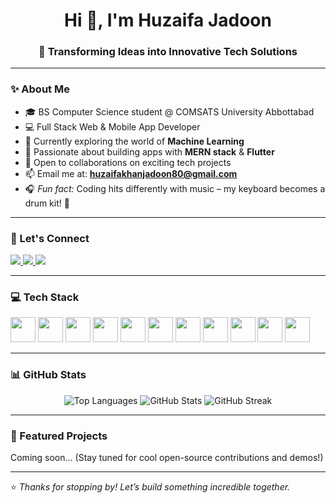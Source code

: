 <h1 align="center">Hi 👋, I'm Huzaifa Jadoon</h1>
<h3 align="center">🚀 Transforming Ideas into Innovative Tech Solutions</h3>

---

### ✨ About Me

- 🎓 BS Computer Science student @ COMSATS University Abbottabad  
- 💻 Full Stack Web & Mobile App Developer  
- 🤖 Currently exploring the world of **Machine Learning**  
- 🚀 Passionate about building apps with **MERN stack** & **Flutter**  
- 🤝 Open to collaborations on exciting tech projects  
- 📫 Email me at: **huzaifakhanjadoon80@gmail.com**  
- 🎧 *Fun fact:* Coding hits differently with music – my keyboard becomes a drum kit! 🥁

---

### 🔗 Let's Connect

<p align="left">
  <a href="https://linkedin.com/in/hkjadoon" target="_blank">
    <img src="https://img.shields.io/badge/LinkedIn-blue?style=for-the-badge&logo=linkedin" />
  </a>
  <a href="mailto:huzaifakhanjadoon80@gmail.com">
    <img src="https://img.shields.io/badge/Gmail-red?style=for-the-badge&logo=gmail&logoColor=white" />
  </a>
  <a href="https://github.com/huzaifajadoon700" target="_blank">
    <img src="https://img.shields.io/badge/GitHub-000?style=for-the-badge&logo=github" />
  </a>
</p>

---

### 💻 Tech Stack

<p align="left">
  <img src="https://cdn.jsdelivr.net/gh/devicons/devicon/icons/html5/html5-original.svg" width="40" />
  <img src="https://cdn.jsdelivr.net/gh/devicons/devicon/icons/css3/css3-original.svg" width="40" />
  <img src="https://cdn.jsdelivr.net/gh/devicons/devicon/icons/javascript/javascript-original.svg" width="40" />
  <img src="https://cdn.jsdelivr.net/gh/devicons/devicon/icons/react/react-original.svg" width="40" />
  <img src="https://cdn.jsdelivr.net/gh/devicons/devicon/icons/nodejs/nodejs-original.svg" width="40" />
  <img src="https://cdn.jsdelivr.net/gh/devicons/devicon/icons/express/express-original.svg" width="40" />
  <img src="https://cdn.jsdelivr.net/gh/devicons/devicon/icons/mongodb/mongodb-original.svg" width="40" />
  <img src="https://cdn.jsdelivr.net/gh/devicons/devicon/icons/flutter/flutter-original.svg" width="40" />
  <img src="https://cdn.jsdelivr.net/gh/devicons/devicon/icons/dart/dart-original.svg" width="40" />
  <img src="https://cdn.jsdelivr.net/gh/devicons/devicon/icons/python/python-original.svg" width="40" />
  <img src="https://cdn.jsdelivr.net/gh/devicons/devicon/icons/cplusplus/cplusplus-original.svg" width="40" />
</p>

---

### 📊 GitHub Stats

<p align="center">
  <img src="https://github-readme-stats.vercel.app/api/top-langs/?username=huzaifajadoon700&layout=compact&theme=radical" alt="Top Languages" />
  <img src="https://github-readme-stats.vercel.app/api?username=huzaifajadoon700&show_icons=true&theme=radical" alt="GitHub Stats" />
  <img src="https://streak-stats.demolab.com/?user=huzaifajadoon700&theme=radical" alt="GitHub Streak" />
</p>

---

### 🚀 Featured Projects

Coming soon... (Stay tuned for cool open-source contributions and demos!)

---

⭐️ *Thanks for stopping by! Let’s build something incredible together.*

